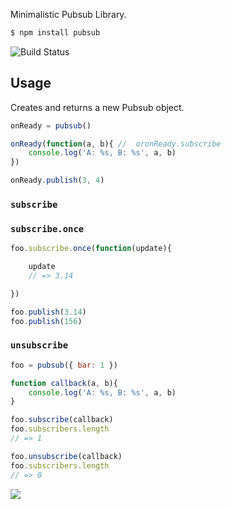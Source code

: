 Minimalistic Pubsub Library.

```bash
$ npm install pubsub
```

![Build Status](https://travis-ci.org/azer/pubsub.png)
## Usage

Creates and returns a new Pubsub object.

```js
onReady = pubsub()

onReady(function(a, b){ //  oronReady.subscribe
    console.log('A: %s, B: %s', a, b)
})

onReady.publish(3, 4)
```

### `subscribe`

### `subscribe.once`

```js
foo.subscribe.once(function(update){

    update
    // => 3.14

})

foo.publish(3.14)
foo.publish(156)

```

### `unsubscribe`

```js
foo = pubsub({ bar: 1 })

function callback(a, b){
    console.log('A: %s, B: %s', a, b)
}

foo.subscribe(callback)
foo.subscribers.length
// => 1

foo.unsubscribe(callback)
foo.subscribers.length
// => 0
```

![](http://distilleryimage9.s3.amazonaws.com/1c773a1e85a011e2bd8822000a9d0df8_6.jpg)
